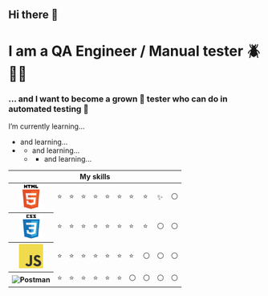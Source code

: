 ## Hi there 👋
<h1 background="lightblue">I am a QA Engineer / Manual tester 🪲🔨🐥</h1>

<h3>... and I want to become a grown 🥸 tester who can do in automated testing 🥋</h3>

<p>I’m currently learning...</p>

<ul>
  <li>and learning...</li>
  <li>
    <ul>
      <li>and learning...</li>
      <li>
        <ul>
          <li>and learning...</li>
        </ul>
      </li>
    </ul>
  </li>
</ul>

<table>
  <thead>
    <tr>
      <th colspan="11" style="width:100%">My skills</th>
    </tr>
  </thead>
  <tbody style="width:100%">
    <tr>
      <th><img src="https://raw.githubusercontent.com/github/explore/80688e429a7d4ef2fca1e82350fe8e3517d3494d/topics/html/html.png" width="48" alt="HTML"/></th>
      <td>⭐️</td>
      <td>⭐️</td>
      <td>⭐️</td>
      <td>⭐️</td>
      <td>⭐️</td>
      <td>⭐️</td>
      <td>⭐️</td>
      <td>⭐️</td>
      <td>✨</td>
      <td>⚪️</td>
    </tr>
    <tr>
      <th><img src="https://raw.githubusercontent.com/github/explore/80688e429a7d4ef2fca1e82350fe8e3517d3494d/topics/css/css.png" width="48" alt="CSS"/></th>
      <td>⭐️</td>
      <td>⭐️</td>
      <td>⭐️</td>
      <td>⭐️</td>
      <td>⭐️</td>
      <td>⭐️</td>
      <td>⭐️</td>
      <td>⭐️</td>
      <td>⚪️</td>
      <td>⚪️</td>
    </tr>
    <tr>
      <th><img src="https://raw.githubusercontent.com/github/explore/80688e429a7d4ef2fca1e82350fe8e3517d3494d/topics/javascript/javascript.png" width="48" alt="JavaScript"/></th>
      <td>⭐️</td>
      <td>⭐️</td>
      <td>⭐️</td>
      <td>⭐️</td>
      <td>⭐️</td>
      <td>⭐️</td>
      <td>⭐️</td>
      <td>⚪️</td>
      <td>⚪️</td>
      <td>⚪️</td>
    </tr>
    <tr>
      <th><img src="https://avatars.githubusercontent.com/u/10251060?s=200&v=4" width="48" alt="Postman"/></th>
      <td>⭐️</td>
      <td>⭐️</td>
      <td>⭐️</td>
      <td>⭐️</td>
      <td>⭐️</td>
      <td>⭐️</td>
      <td>⚪️</td>
      <td>⚪️</td>
      <td>⚪️</td>
      <td>⚪️</td>
    </tr>
  </tbody>
</table>
<!--
**Panteley3Z/Panteley3Z** is a ✨ _special_ ✨ repository because its `README.md` (this file) appears on your GitHub profile.

Here are some ideas to get you started:

- 🔭 I’m currently working on ...
- 🌱 I’m currently learning ...
- 👯 I’m looking to collaborate on ...
- 🤔 I’m looking for help with ...
- 💬 Ask me about ...
- 📫 How to reach me: ...
- 😄 Pronouns: ...
- ⚡ Fun fact: ...
-->
